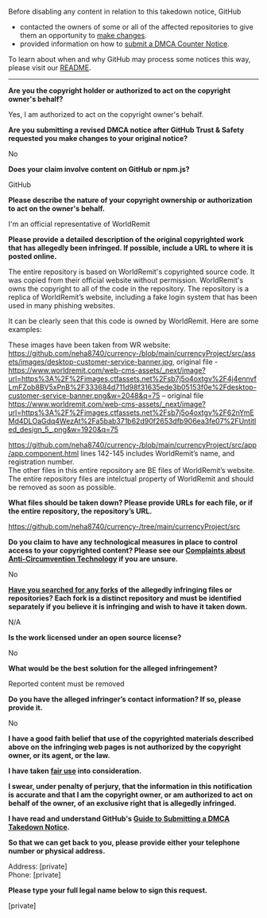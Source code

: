 Before disabling any content in relation to this takedown notice, GitHub
- contacted the owners of some or all of the affected repositories to give them an opportunity to [make changes](https://docs.github.com/en/github/site-policy/dmca-takedown-policy#a-how-does-this-actually-work).
- provided information on how to [submit a DMCA Counter Notice](https://docs.github.com/en/articles/guide-to-submitting-a-dmca-counter-notice).

To learn about when and why GitHub may process some notices this way, please visit our [README](https://github.com/github/dmca/blob/master/README.md#anatomy-of-a-takedown-notice).

---

**Are you the copyright holder or authorized to act on the copyright owner's behalf?**

Yes, I am authorized to act on the copyright owner's behalf.

**Are you submitting a revised DMCA notice after GitHub Trust & Safety requested you make changes to your original notice?**

No

**Does your claim involve content on GitHub or npm.js?**

GitHub

**Please describe the nature of your copyright ownership or authorization to act on the owner's behalf.**

I'm an official representative of WorldRemit

**Please provide a detailed description of the original copyrighted work that has allegedly been infringed. If possible, include a URL to where it is posted online.**

The entire repository is based on WorldRemit's copyrighted source code. It was copied from their official website without permission.
WorldRemit's owns the copyright to all of the code in the repository. The repository is a replica of WorldRemit’s website, including a fake login system that has been used in many phishing websites.

It can be clearly seen that this code is owned by WorldRemit. Here are some examples:

These images have been taken from WR website:  
https://github.com/neha8740/currency-/blob/main/currencyProject/src/assets/images/desktop-customer-service-banner.jpg, original file - https://www.worldremit.com/web-cms-assets/_next/image?url=https%3A%2F%2Fimages.ctfassets.net%2Fsb7j5o4oxtgv%2F4j4ennvfLmFZob8BV5xPnB%2F333684d711d98f31635ede3b05153f0e%2Fdesktop-customer-service-banner.png&w=2048&q=75 – original file https://www.worldremit.com/web-cms-assets/_next/image?url=https%3A%2F%2Fimages.ctfassets.net%2Fsb7j5o4oxtgv%2F62nYmEMd4DLOaGdq4WezAt%2Fa5bab371b62d90f2653dfb906ea3fe07%2FUntitled_design_5_.png&w=1920&q=75

https://github.com/neha8740/currency-/blob/main/currencyProject/src/app/app.component.html lines 142-145 includes WorldRemit’s name, and registration number.  
The other files in this entire repository are BE files of WorldRemit’s website. The entire repository files are intelctual property of WorldRemit and should be removed as soon as possible.

 

**What files should be taken down? Please provide URLs for each file, or if the entire repository, the repository’s URL.**

https://github.com/neha8740/currency-/tree/main/currencyProject/src

**Do you claim to have any technological measures in place to control access to your copyrighted content? Please see our <a href="https://docs.github.com/articles/guide-to-submitting-a-dmca-takedown-notice#complaints-about-anti-circumvention-technology">Complaints about Anti-Circumvention Technology</a> if you are unsure.**

No

**<a href="https://docs.github.com/articles/dmca-takedown-policy#b-what-about-forks-or-whats-a-fork">Have you searched for any forks</a> of the allegedly infringing files or repositories? Each fork is a distinct repository and must be identified separately if you believe it is infringing and wish to have it taken down.**

N/A

**Is the work licensed under an open source license?**

No

**What would be the best solution for the alleged infringement?**

Reported content must be removed

**Do you have the alleged infringer’s contact information? If so, please provide it.**

No

**I have a good faith belief that use of the copyrighted materials described above on the infringing web pages is not authorized by the copyright owner, or its agent, or the law.**

**I have taken <a href="https://www.lumendatabase.org/topics/22">fair use</a> into consideration.**

**I swear, under penalty of perjury, that the information in this notification is accurate and that I am the copyright owner, or am authorized to act on behalf of the owner, of an exclusive right that is allegedly infringed.**

**I have read and understand GitHub's <a href="https://docs.github.com/articles/guide-to-submitting-a-dmca-takedown-notice/">Guide to Submitting a DMCA Takedown Notice</a>.**

**So that we can get back to you, please provide either your telephone number or physical address.**

Address: [private]  
Phone: [private]  

**Please type your full legal name below to sign this request.**

[private]
